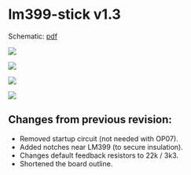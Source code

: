# lm399-stick v1.3

Schematic: [pdf](lm399-stick.pdf)

![](top.png)

![](bottom.png)

![](top-copper.png)

![](bottom-copper.png)

## Changes from previous revision:

- Removed startup circuit (not needed with OP07).
- Added notches near LM399 (to secure insulation).
- Changes default feedback resistors to 22k / 3k3.
- Shortened the board outline.
